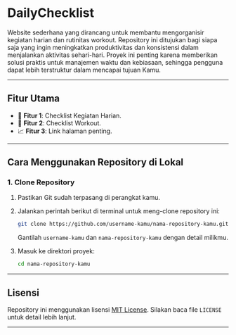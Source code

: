 # DailyChecklist

Website sederhana yang dirancang untuk membantu mengorganisir kegiatan harian dan rutinitas workout. Repository ini ditujukan bagi siapa saja yang ingin meningkatkan produktivitas dan konsistensi dalam menjalankan aktivitas sehari-hari. Proyek ini penting karena memberikan solusi praktis untuk manajemen waktu dan kebiasaan, sehingga pengguna dapat lebih terstruktur dalam mencapai tujuan Kamu.



---

## **Fitur Utama**
- 🚀 **Fitur 1**: Checklist Kegiatan Harian.
- 🌟 **Fitur 2**: Checklist Workout.
- 📈 **Fitur 3**: Link halaman penting.

---


## **Cara Menggunakan Repository di Lokal**

### 1. Clone Repository
1. Pastikan Git sudah terpasang di perangkat kamu.
2. Jalankan perintah berikut di terminal untuk meng-clone repository ini:
   ```bash
   git clone https://github.com/username-kamu/nama-repository-kamu.git
   ```
   Gantilah `username-kamu` dan `nama-repository-kamu` dengan detail milikmu.

3. Masuk ke direktori proyek:
   ```bash
   cd nama-repository-kamu
   ```


---

## **Lisensi**
Repository ini menggunakan lisensi [MIT License](https://opensource.org/licenses/MIT). Silakan baca file `LICENSE` untuk detail lebih lanjut.

---
